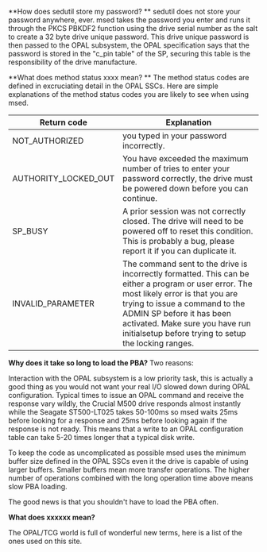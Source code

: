 **How does sedutil store my password? ** 
sedutil does not store your password anywhere, ever.  msed takes the password you enter and runs it through the PKCS PBKDF2 function using the drive serial number as the salt to create a 32 byte drive unique password.  This drive unique password is then passed to the OPAL subsystem, the OPAL specification says that the password is stored in the "c_pin table" of the SP,  securing this table is the responsibility of the drive manufacture.  

**What does method status xxxx mean? ** 
The method status codes are defined in excruciating detail in the OPAL SSCs.  Here are simple explanations of the method status codes you are likely to see when using msed.  
  
Return code | Explanation
------------ | -----------
NOT_AUTHORIZED | you typed in your password incorrectly.
AUTHORITY_LOCKED_OUT | You have exceeded the maximum number of tries to enter your password correctly, the drive must be powered down before you can continue.
SP_BUSY | A prior session was not correctly closed.  The drive will need to be powered off to reset this condition. This is probably a bug, please report it if you can duplicate it.
INVALID_PARAMETER | The command sent to the drive is incorrectly formatted.  This can be either a program or user error.  The most likely error is that you are trying to issue a command to the ADMIN SP before it has been activated.  Make sure you have run initialsetup before trying to setup the locking ranges.

**Why does it take so long to load the PBA?**
Two reasons:

Interaction with the OPAL subsystem is a low priority task, this is actually a good thing as you would not want your real I/O slowed down during OPAL configuration.  Typical times to issue an OPAL command and receive the response vary wildly, the Crucial M500 drive responds almost instantly while the Seagate ST500-LT025 takes 50-100ms  so msed waits 25ms before looking for a response and 25ms before looking again if the response is not ready. This means that a write to an OPAL configuration table can take 5-20 times longer that a typical disk write.

To keep the code as uncomplicated as possible msed uses the minimum buffer size defined in the OPAL SSCs even it the drive is capable of using larger buffers. Smaller buffers mean more transfer operations.  The higher number of operations combined with the long operation time above means slow PBA loading.

The good news is that you shouldn't have to load the PBA often.  

**What does xxxxxx mean?**

The OPAL/TCG world is full of wonderful new terms, here is a list of the ones used on this site.